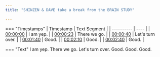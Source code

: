 ```yaml
---
title: "SHINZEN & DAVE take a break from the BRAIN STUDY"

---
```

=== "Timestamps"
    | Timestamp | Text Segment |
    | ---------- | ----  |
    | [00:00:00](https://www.youtube.com/watch?v=Tp_3_tt2eXs&t=0) |  I am yep. |
    | [00:00:23](https://www.youtube.com/watch?v=Tp_3_tt2eXs&t=23) |  There we go. |
    | [00:00:40](https://www.youtube.com/watch?v=Tp_3_tt2eXs&t=40) |  Let's turn over. |
    | [00:01:40](https://www.youtube.com/watch?v=Tp_3_tt2eXs&t=100) |  Good. |
    | [00:02:10](https://www.youtube.com/watch?v=Tp_3_tt2eXs&t=130) |  Good. |
    | [00:02:40](https://www.youtube.com/watch?v=Tp_3_tt2eXs&t=160) |  Good. |

=== "Text"
     I am yep. There we go. Let's turn over. Good. Good. Good.